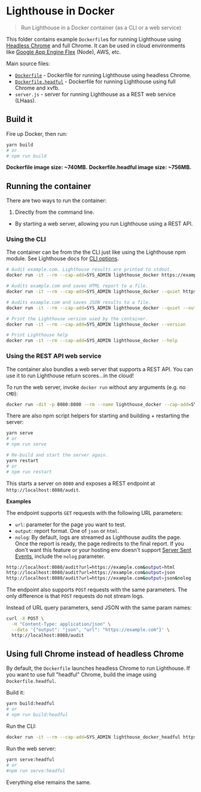 # Lighthouse in Docker

> Run Lighthouse in a Docker container (as a CLI or a web service)

This folder contains example `Dockerfile`s for running Lighthouse using
[Headless Chrome](https://developers.google.com/web/updates/2017/04/headless-chrome)
and full Chrome. It can be used in cloud environments like [Google App Engine Flex](https://cloud.google.com/appengine/docs/flexible/nodejs/) (Node), AWS, etc.

Main source files:

- [`Dockerfile`](./Dockerfile) - Dockerfile for running Lighthouse using headless Chrome.
- [`Dockerfile.headful`](./Dockerfile.headful) - Dockerfile for running Lighthouse using full Chrome and xvfb.
- `server.js` - server for running Lighthouse as a REST web service (LHaas).

## Build it

Fire up Docker, then run:

```bash
yarn build
# or
# npm run build
```

**Dockerfile image size: ~740MB.**
**Dockerfile.headful image size: ~756MB.**

## Running the container

There are two ways to run the container:

1. Directly from the command line.
- By starting a web server, allowing you run Lighthouse using a REST API.

### Using the CLI

The container can be from the the CLI just like using the Lighthouse npm module. See
Lighthouse docs for [CLI options](../#cli-options).

```bash
# Audit example.com. Lighthouse results are printed to stdout.
docker run -it --rm --cap-add=SYS_ADMIN lighthouse_docker https://example.com

# Audits example.com and saves HTML report to a file.
docker run -it --rm --cap-add=SYS_ADMIN lighthouse_docker --quiet https://example.com > report.html

# Audits example.com and saves JSON results to a file.
docker run -it --rm --cap-add=SYS_ADMIN lighthouse_docker --quiet --output=json https://example.com > report.json

# Print the Lighthouse version used by the container.
docker run -it --rm --cap-add=SYS_ADMIN lighthouse_docker --version

# Print Lighthouse help
docker run -it --rm --cap-add=SYS_ADMIN lighthouse_docker --help
```

### Using the REST API web service

The container also bundles a web server that supports a REST API. You can
use it to run Lighthouse return scores...in the cloud!

To run the web server, invoke `docker run` without any arguments (e.g. no `CMD`):

```bash
docker run -dit -p 8080:8080 --rm --name lighthouse_docker --cap-add=SYS_ADMIN lighthouse_docker
```

There are also npm script helpers for starting and building + restarting the server:

```bash
yarn serve
# or
# npm run serve

# Re-build and start the server again.
yarn restart
# or
# npm run restart
```

This starts a server on `8080` and exposes a REST endpoint at `http://localhost:8080/audit`.

**Examples**

The endpoint supports `GET` requests with the following URL parameters:

- `url`: parameter for the page you want to test.
- `output`: report format. One of `json` or `html`.
- `nolog`: By default, logs are streamed as Lighthouse audits the page.
   Once the report is ready, the page redirects to the final report. If you
   don't want this feature or your hosting env doesn't support [Server
   Sent Events](https://www.html5rocks.com/en/tutorials/eventsource/basics/),
   include the `nolog` parameter.

```bash
http://localhost:8080/audit?url=https://example.com&output=html
http://localhost:8080/audit?url=https://example.com&output=json
http://localhost:8080/audit?url=https://example.com&output=json&nolog
```

The endpoint also supports `POST` requests with the same parameters. The only
difference is that `POST` requests do not stream logs.

Instead of URL query parameters, send JSON with the same param names:

```bash
curl -X POST \
  -H "Content-Type: application/json" \
  --data '{"output": "json", "url": "https://example.com"}' \
  http://localhost:8080/audit
```

## Using full Chrome instead of headless Chrome

By default, the `Dockerfile` launches headless Chrome to run Lighthouse. If you
want to use full "headful" Chrome, build the image using `Dockerfile.headful`.

Build it:

```bash
yarn build:headful
# or
# npm run build:headful
```

Run the CLI:

```bash
docker run -it --rm --cap-add=SYS_ADMIN lighthouse_docker_headful https://example.com
```

Run the web server:

```bash
yarn serve:headful
# or
#npm run serve:headful
```

Everything else remains the same.
